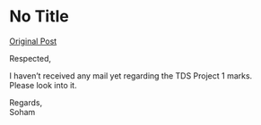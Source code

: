 # No Title

[Original Post](https://discourse.onlinedegree.iitm.ac.in/t/171141/15)

<p>Respected,</p>
<p>I haven’t received any mail yet regarding the TDS Project 1 marks.<br>
Please look into it.</p>
<p>Regards,<br>
Soham</p>